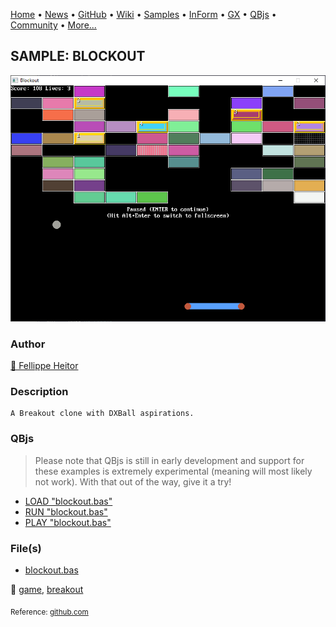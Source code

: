 [Home](https://qb64.com) • [News](../../news.md) • [GitHub](https://github.com/QB64Official/qb64) • [Wiki](wiki.md) • [Samples](../../samples.md) • [InForm](../../inform.md) • [GX](../../gx.md) • [QBjs](../../qbjs.md) • [Community](../../community.md) • [More...](../../more.md)

## SAMPLE: BLOCKOUT

![screenshot.png](img/screenshot.png)

### Author

[🐝 Fellippe Heitor](../fellippe-heitor.md) 

### Description

```text
A Breakout clone with DXBall aspirations.
```

### QBjs

> Please note that QBjs is still in early development and support for these examples is extremely experimental (meaning will most likely not work). With that out of the way, give it a try!

* [LOAD "blockout.bas"](https://qbjs.org/index.html?src=https://qb64.com/samples/blockout/src/blockout.bas)
* [RUN "blockout.bas"](https://qbjs.org/index.html?mode=auto&src=https://qb64.com/samples/blockout/src/blockout.bas)
* [PLAY "blockout.bas"](https://qbjs.org/index.html?mode=play&src=https://qb64.com/samples/blockout/src/blockout.bas)

### File(s)

* [blockout.bas](src/blockout.bas)

🔗 [game](../game.md), [breakout](../breakout.md)


<sub>Reference: [github.com](https://github.com/FellippeHeitor/Blockout/) </sub>
